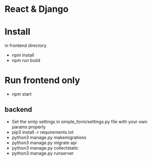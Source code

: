 # React & Django

# Install
in frontend directory

* npm install
* npm run build

# Run frontend only
* npm start

## backend
* Set the smtp settings in simple_form/settings.py file with your own params properly<br/>
* pip3 install -r requirements.txt
* python3 manage.py makemigrations
* python3 manage.py migrate api
* python3 manage.py collectstatic
* python3 manage.py runserver

